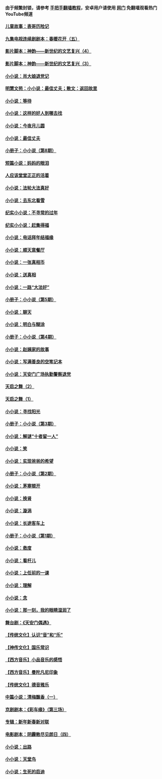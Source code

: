 #### 由于频繁封锁，请参考 [手把手翻墙教程](https://github.com/gfw-breaker/guides/wiki/)，安卓用户请使用 [网门](https://github.com/gfw-breaker/nogfw/blob/master/dl.md?t=06160501) 免翻墙观看热门YouTube频道 

#### [儿童故事：表哥历险记](../pages/328/383535.md?t=06160501) 

#### [九集电视连续剧剧本：春暖花开（五）](../pages/328/275919.md?t=06160501) 

#### [影片脚本：神韵——新世纪的文艺复兴（4）](../pages/328/266089.md?t=06160501) 

#### [影片脚本：神韵——新世纪的文艺复兴（3）](../pages/328/266087.md?t=06160501) 

#### [小小说：肖大娘退党记](../pages/328/239807.md?t=06160501) 

#### [明慧文苑：小小说：最佳丈夫；散文：返回故里](../pages/328/3439.md?t=06160501) 

#### [小小说：等待](../pages/328/223927.md?t=06160501) 

#### [小小说：这样的好人到哪去找](../pages/328/209396.md?t=06160501) 

#### [小小说：今夜月儿圆](../pages/328/193588.md?t=06160501) 

#### [小小说：最佳丈夫](../pages/328/190938.md?t=06160501) 

#### [小册子：小小说（第8期）](../pages/328/188202.md?t=06160501) 

#### [短篇小说：妈妈的眼泪](../pages/328/187712.md?t=06160501) 

#### [人应该堂堂正正的活着](../pages/328/182430.md?t=06160501) 

#### [小小说：法轮大法真好](../pages/328/174669.md?t=06160501) 

#### [小小说：去东北看雪](../pages/328/173882.md?t=06160501) 

#### [纪实小小说：不寻常的过年](../pages/328/173187.md?t=06160501) 

#### [纪实小小说：赶集得福](../pages/328/172652.md?t=06160501) 

#### [小小说：电话拜年结福缘](../pages/328/172533.md?t=06160501) 

#### [小小说：顺天意餐厅](../pages/328/170182.md?t=06160501) 

#### [小小说：一张真相币](../pages/328/169410.md?t=06160501) 

#### [小小说：送真相](../pages/328/166713.md?t=06160501) 

#### [小小说：一路“大法好”](../pages/328/162016.md?t=06160501) 

#### [小册子：小小说（第5期）](../pages/328/161131.md?t=06160501) 

#### [小小说：聊天](../pages/328/159640.md?t=06160501) 

#### [小小说：明白与糊涂](../pages/328/158101.md?t=06160501) 

#### [小册子：小小说（第4期）](../pages/328/158006.md?t=06160501) 

#### [小小说：赵姨家的故事](../pages/328/157843.md?t=06160501) 

#### [小小说：写满善良的空笔记本](../pages/328/157382.md?t=06160501) 

#### [小小说：天安门广场执勤警察退党](../pages/328/156982.md?t=06160501) 

#### [天启之舞（2）](../pages/328/153440.md?t=06160501) 

#### [天启之舞（1）](../pages/328/153439.md?t=06160501) 

#### [小小说：寻找阳光](../pages/328/153065.md?t=06160501) 

#### [小册子：小小说（第3期）](../pages/328/151715.md?t=06160501) 

#### [小小说：解谜“十者留一人”](../pages/328/148967.md?t=06160501) 

#### [小小说：笑](../pages/328/148905.md?t=06160501) 

#### [小小说：实现爸爸的希望](../pages/328/148096.md?t=06160501) 

#### [小册子：小小说（第2期）](../pages/328/147214.md?t=06160501) 

#### [小小说：茅塞顿开](../pages/328/147030.md?t=06160501) 

#### [小小说：换肾](../pages/328/146770.md?t=06160501) 

#### [小小说：漩涡](../pages/328/146683.md?t=06160501) 

#### [小小说：长途客车上](../pages/328/145076.md?t=06160501) 

#### [小册子：小小说（第1期）](../pages/328/143963.md?t=06160501) 

#### [小小说：救度](../pages/328/143927.md?t=06160501) 

#### [小小说：看杆儿](../pages/328/142137.md?t=06160501) 

#### [小小说：上任前的一课](../pages/328/140808.md?t=06160501) 

#### [小小说：理解](../pages/328/140476.md?t=06160501) 

#### [小小说：念](../pages/328/139513.md?t=06160501) 

#### [小小说：那一刻，我的眼睛湿润了](../pages/328/138476.md?t=06160501) 

#### [舞台剧：《天安门偶遇》](../pages/328/117155.md?t=06160501) 

#### [【传统文化】认识“音”和“乐”](../pages/328/108667.md?t=06160501) 

#### [【神传文化】国乐常识](../pages/328/104225.md?t=06160501) 

#### [【西方音乐】小品音乐的感悟](../pages/328/102924.md?t=06160501) 

#### [【西方音乐】曼陀凡尼印象](../pages/328/102922.md?t=06160501) 

#### [【传统文化】德音雅乐](../pages/328/102923.md?t=06160501) 

#### [中篇小说：清梅飘香（一）](../pages/328/101058.md?t=06160501) 

#### [京剧剧本：《彩车缘》（第三场）](../pages/328/96434.md?t=06160501) 

#### [专辑：新年新春新对联](../pages/328/94991.md?t=06160501) 

#### [电影剧本：阴霾散尽见朗日（四）](../pages/328/87081.md?t=06160501) 

#### [小小说：出路](../pages/328/84848.md?t=06160501) 

#### [小小说：天堂鸟](../pages/328/83084.md?t=06160501) 

#### [小小说：生死的启迪](../pages/328/70977.md?t=06160501) 


